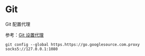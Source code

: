 # Git

Git 配置代理

参考：[Git 设置代理](https://kyonli.com/p/142)

```
git config --global https.https://go.googlesource.com.proxy socks5://127.0.0.1:1080
```